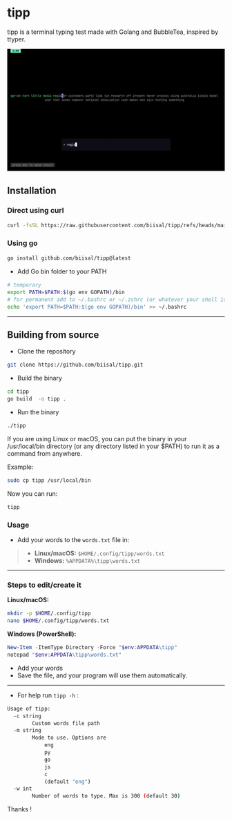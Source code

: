 # tipp

tipp is a terminal typing test made with Golang and BubbleTea, inspired by ttyper.

![tipp-demo](./assets/tipp-demo.gif)

## Installation
### Direct using curl 

```bash
curl -fsSL https://raw.githubusercontent.com/biisal/tipp/refs/heads/main/install.sh | bash
```

### Using go
```bash
go install github.com/biisal/tipp@latest
```
- Add Go bin folder to your PATH
```bash
# temporary
export PATH=$PATH:$(go env GOPATH)/bin
# for permanent add to ~/.bashrc or ~/.zshrc (or whatever your shell is)
echo 'export PATH=$PATH:$(go env GOPATH)/bin' >> ~/.bashrc
```
--- 


## Building from source
- Clone the repository
```bash
git clone https://github.com/biisal/tipp.git
```

- Build the binary
```bash
cd tipp
go build  -o tipp .
```

- Run the binary
```bash
./tipp
```
If you are using Linux or macOS, you can put the binary in your /usr/local/bin directory (or any directory listed in your $PATH) to run it as a command from anywhere.

Example:
```bash
sudo cp tipp /usr/local/bin
```
Now you can run:
```bash
tipp
```
### Usage

- Add your words to the `words.txt` file in:
>
> * **Linux/macOS:** `$HOME/.config/tipp/words.txt`
> * **Windows:** `%APPDATA%\tipp\words.txt`

---

### **Steps to edit/create it**

**Linux/macOS:**

```bash
mkdir -p $HOME/.config/tipp
nano $HOME/.config/tipp/words.txt
```

**Windows (PowerShell):**

```powershell
New-Item -ItemType Directory -Force "$env:APPDATA\tipp"
notepad "$env:APPDATA\tipp\words.txt"
```

* Add your words 
* Save the file, and your program will use them automatically.

---
- For help run `tipp -h` : 
```bash
Usage of tipp:
  -c string
    	Custom words file path
  -m string
    	Mode to use. Options are
    		eng
    		py
    		go
    		js
    		c
    		(default "eng")
  -w int
    	Number of words to type. Max is 300 (default 30)
```
Thanks !
